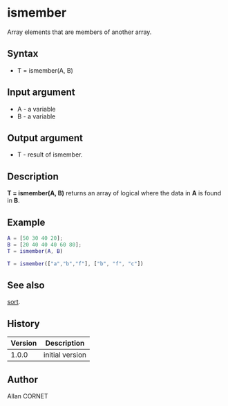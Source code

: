 

# ismember

Array elements that are members of another array.

## Syntax

- T = ismember(A, B)

## Input argument

 - A - a variable
 - B - a variable

## Output argument

 - T - result of ismember.

## Description


  <p><b>T = ismember(A, B)</b> returns an array of logical where the data in <b>A</b> is found in <b>B</b>.</p>


## Example

```matlab
A = [50 30 40 20];
B = [20 40 40 40 60 80];
T = ismember(A, B)

T = ismember(["a","b","f"], ["b", "f", "c"])
```

## See also

[sort](sort.html).
## History

|Version|Description|
|------|------|
|1.0.0|initial version|


## Author

Allan CORNET



